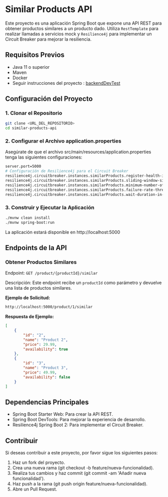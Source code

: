 # Similar Products API

Este proyecto es una aplicación Spring Boot que expone una API REST para obtener productos similares a un producto dado. Utiliza `RestTemplate` para realizar llamadas a servicios mock y `Resilience4j` para implementar un Circuit Breaker para mejorar la resiliencia.

## Requisitos Previos

- Java 11 o superior
- Maven
- Docker
- Seguir instrucciones del proyecto :  [backendDevTest](https://github.com/dalogax/backendDevTest?tab=readme-ov-file "backendDevTest")

## Configuración del Proyecto
### 1. Clonar el Repositorio
```sh
git clone <URL_DEL_REPOSITORIO>
cd similar-products-api
```
### 2. Configurar el Archivo application.properties
Asegúrate de que el archivo src/main/resources/application.properties tenga las siguientes configuraciones:
```sh
server.port=5000
# Configuración de Resilience4j para el Circuit Breaker
resilience4j.circuitbreaker.instances.similarProducts.register-health-indicator=true
resilience4j.circuitbreaker.instances.similarProducts.sliding-window-size=10
resilience4j.circuitbreaker.instances.similarProducts.minimum-number-of-calls=5
resilience4j.circuitbreaker.instances.similarProducts.failure-rate-threshold=50
resilience4j.circuitbreaker.instances.similarProducts.wait-duration-in-open-state=10000
```
### 3. Construir y Ejecutar la Aplicación
```sh
./mvnw clean install
./mvnw spring-boot:run
```
La aplicación estará disponible en http://localhost:5000

## Endpoints de la API
### Obtener Productos Similares
Endpoint: `GET /product/{productId}/similar`

Descripción: Este endpoint recibe un `productId` como parámetro y devuelve una lista de productos similares.

**Ejemplo de Solicitud:**
```sh
http://localhost:5000/product/1/similar
```

**Respuesta de Ejemplo:**
```json
[
    {
        "id": "2",
        "name": "Product 2",
        "price": 29.99,
        "availability": true
    },
    {
        "id": "3",
        "name": "Product 3",
        "price": 49.99,
        "availability": false
    }
]
```
## Dependencias Principales
- Spring Boot Starter Web: Para crear la API REST.
- Spring Boot DevTools: Para mejorar la experiencia de desarrollo.
- Resilience4j Spring Boot 2: Para implementar el Circuit Breaker.

## Contribuir
Si deseas contribuir a este proyecto, por favor sigue los siguientes pasos:

1. Haz un fork del proyecto.
2. Crea una nueva rama (git checkout -b feature/nueva-funcionalidad).
3. Realiza tus cambios y haz commit (git commit -am 'Añadir nueva funcionalidad').
4. Haz push a la rama (git push origin feature/nueva-funcionalidad).
5. Abre un Pull Request.
